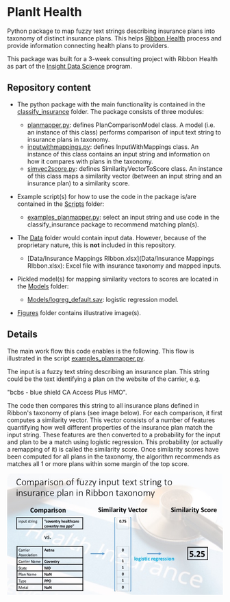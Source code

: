 # PlanIt Health
Python package to map fuzzy text strings describing insurance plans into taxonomy of distinct insurance plans. This helps [Ribbon Health](https://www.ribbonhealth.com/) process and provide information connecting health plans to providers.

This package was built for a 3-week consulting project with Ribbon Health as part of the [Insight Data Science](https://www.insightdatascience.com/) program.

## Repository content

* The python package with the main functionality is contained in the [classify_insurance](classify_insurance) folder. The package consists of three modules:

    * [planmapper.py](classify_insurance/planmapper.py): defines PlanComparisonModel class. A model (i.e. an instance of this class) performs comparison of input text string to insurance plans in taxonomy.
    * [inputwithmappings.py](classify_insurance/inputwithmappings.py): defines InputWithMappings class. An instance of this class contains an input string and information on how it compares with plans in the taxonomy.
    * [simvec2score.py](classify_insurance/simvec2score.py): defines SimilarityVectorToScore class. An instance of this class maps a similarity vector (between an input string and an insurance plan) to a similarity score.


 * Example script(s) for how to use the code in the package is/are contained in the [Scripts](Scripts) folder:
    * [examples_planmapper.py](Scripts/examples_planmapper.py): select an input string and use code in the classify_insurance package to recommend matching plan(s).


* The [Data](data) folder would contain input data. However, because of the proprietary nature, this is <b>not</b> included in this repository.

    * [Data/Insurance Mappings RIbbon.xlsx](Data/Insurance Mappings RIbbon.xlsx): Excel file with insurance taxonomy and mapped inputs.


* Pickled model(s) for mapping similarity vectors to scores are located in the [Models](models) folder:
    * [Models/logreg_default.sav](Models/logreg_default.sav): logistic regression model.

* [Figures](Figures) folder contains illustrative image(s).

## Details

The main work flow this code enables is the following. This flow is illustrated in the script [examples_planmapper.py](Scripts/examples_planmapper.py).

The input is a fuzzy text string describing an insurance plan. This string could be the text identifying a plan on the website of the carrier, e.g.

"bcbs - blue shield CA Access Plus HMO".

The code then compares this string to all insurance plans defined in Ribbon's taxonomy of plans (see image below). For each comparison, it first computes a similarity vector. This vector consists of a number of features quantifying how well different properties of the insurance plan match the input string. These features are then converted to a probability for the input and plan to be a match using logistic regression. This probability (or actually a remapping of it) is called the similarity score. Once similarity scores have been computed for all plans in the taxonomy, the algorithm recommends as matches all 1 or more plans within some margin of the top score.

![comparison to similarity vector to score](Figures/sim_vector_score.jpg)
